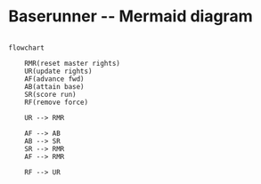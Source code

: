# Baserunner -- Mermaid diagram

```mermaid

flowchart 

    RMR(reset master rights)
    UR(update rights) 
    AF(advance fwd)
    AB(attain base)
    SR(score run)
    RF(remove force)
   
    UR --> RMR

    AF --> AB
    AB --> SR
    SR --> RMR
    AF --> RMR

    RF --> UR


```

